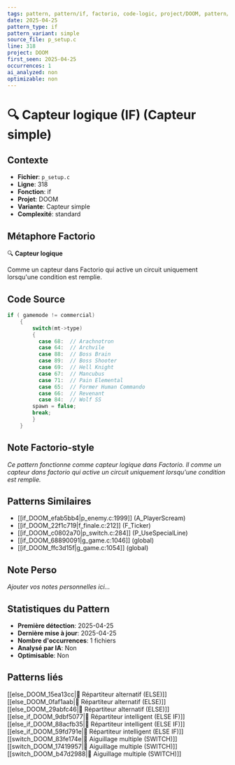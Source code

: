 ```yaml
---
tags: pattern, pattern/if, factorio, code-logic, project/DOOM, pattern/variant/simple
date: 2025-04-25
pattern_type: if
pattern_variant: simple
source_file: p_setup.c
line: 318
project: DOOM
first_seen: 2025-04-25
occurrences: 1
ai_analyzed: non
optimizable: non
---
```


# 🔍 Capteur logique (IF) (Capteur simple)

## Contexte
- **Fichier**: `p_setup.c`
- **Ligne**: 318
- **Fonction**: if
- **Projet**: DOOM
- **Variante**: Capteur simple
- **Complexité**: standard

## Métaphore Factorio
🔍 **Capteur logique**

Comme un capteur dans Factorio qui active un circuit uniquement lorsqu'une condition est remplie.

## Code Source
```c
if ( gamemode != commercial)
	{
	    switch(mt->type)
	    {
	      case 68:	// Arachnotron
	      case 64:	// Archvile
	      case 88:	// Boss Brain
	      case 89:	// Boss Shooter
	      case 69:	// Hell Knight
	      case 67:	// Mancubus
	      case 71:	// Pain Elemental
	      case 65:	// Former Human Commando
	      case 66:	// Revenant
	      case 84:	// Wolf SS
		spawn = false;
		break;
	    }
	}
```

## Note Factorio-style
*Ce pattern fonctionne comme capteur logique dans Factorio. Il comme un capteur dans factorio qui active un circuit uniquement lorsqu'une condition est remplie.*

## Patterns Similaires
- [[if_DOOM_efab5bb4|p_enemy.c:1999]] (A_PlayerScream)
- [[if_DOOM_22f1c719|f_finale.c:212]] (F_Ticker)
- [[if_DOOM_c0802a70|p_switch.c:284]] (P_UseSpecialLine)
- [[if_DOOM_68890091|g_game.c:1046]] (global)
- [[if_DOOM_ffc3d15f|g_game.c:1054]] (global)

## Note Perso
*Ajouter vos notes personnelles ici...*

## Statistiques du Pattern
- **Première détection**: 2025-04-25
- **Dernière mise à jour**: 2025-04-25
- **Nombre d'occurrences**: 1 fichiers
- **Analysé par IA**: Non
- **Optimisable**: Non

## Patterns liés
[[else_DOOM_15ea13cc|🔀 Répartiteur alternatif (ELSE)]]
[[else_DOOM_0faf1aab|🔀 Répartiteur alternatif (ELSE)]]
[[else_DOOM_29abfc46|🔀 Répartiteur alternatif (ELSE)]]
[[else_if_DOOM_9dbf5077|🔄 Répartiteur intelligent (ELSE IF)]]
[[else_if_DOOM_88acfb35|🔄 Répartiteur intelligent (ELSE IF)]]
[[else_if_DOOM_59fd791e|🔄 Répartiteur intelligent (ELSE IF)]]
[[switch_DOOM_83fe174e|🔀 Aiguillage multiple (SWITCH)]]
[[switch_DOOM_17419957|🔀 Aiguillage multiple (SWITCH)]]
[[switch_DOOM_b47d2988|🔀 Aiguillage multiple (SWITCH)]]
